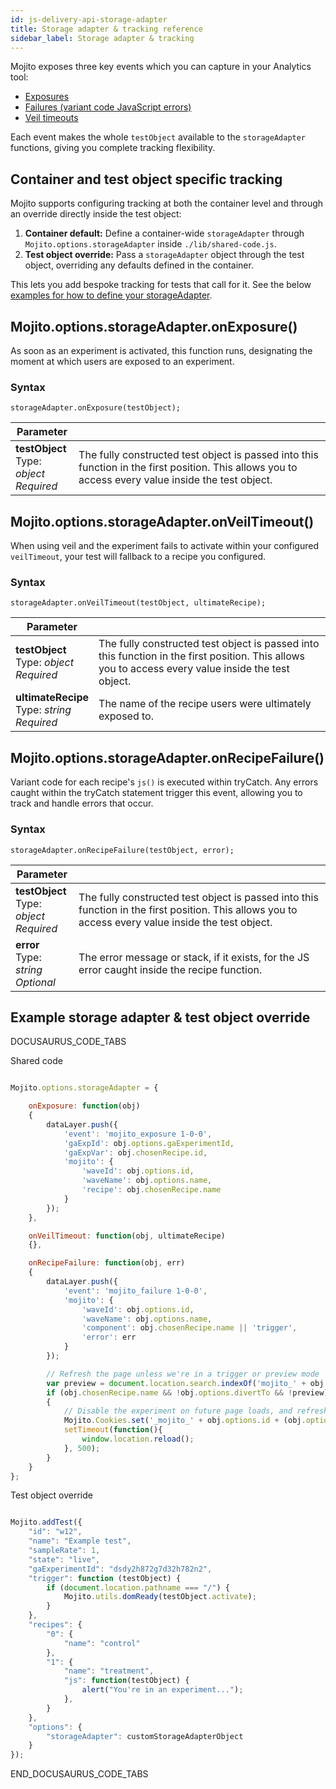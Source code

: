 ```yaml
---
id: js-delivery-api-storage-adapter
title: Storage adapter & tracking reference
sidebar_label: Storage adapter & tracking
---
```

Mojito exposes three key events which you can capture in your Analytics tool:

-   [Exposures](#mojitooptionsstorageadapteronexposure)
-   [Failures (variant code JavaScript errors)](#mojitooptionsstorageadapteronrecipefailure)
-   [Veil timeouts](#mojitooptionsstorageadapteronveiltimeout)

Each event makes the whole `testObject` available to the `storageAdapter` functions, giving you complete tracking flexibility. 

## Container and test object specific tracking

Mojito supports configuring tracking at both the container level and through an override directly inside the test object:

1.  **Container default:** Define a container-wide `storageAdapter` through `Mojito.options.storageAdapter` inside `./lib/shared-code.js`.
2.  **Test object override:** Pass a `storageAdapter` object through the test object, overriding any defaults defined in the container.

This lets you add bespoke tracking for tests that call for it. See the below [examples for how to define your storageAdapter](#examples).

## Mojito.options.storageAdapter.onExposure()

As soon as an experiment is activated, this function runs, designating the moment at which users are exposed to an experiment.

### Syntax

`storageAdapter.onExposure(testObject);`

| Parameter                                          |                                                                                                                                                     |
| -------------------------------------------------- | --------------------------------------------------------------------------------------------------------------------------------------------------- |
| **testObject** <br /> Type: _object_ <br /> _Required_ | The fully constructed test object is passed into this function in the first position. This allows you to access every value inside the test object. |

## Mojito.options.storageAdapter.onVeilTimeout()

When using veil and the experiment fails to activate within your configured `veilTimeout`, your test will fallback to a recipe you configured.

### Syntax

`storageAdapter.onVeilTimeout(testObject, ultimateRecipe);`

| Parameter                                              |                                                                                                                                                     |
| ------------------------------------------------------ | --------------------------------------------------------------------------------------------------------------------------------------------------- |
| **testObject** <br /> Type: _object_ <br /> _Required_     | The fully constructed test object is passed into this function in the first position. This allows you to access every value inside the test object. |
| **ultimateRecipe** <br /> Type: _string_ <br /> _Required_ | The name of the recipe users were ultimately exposed to.                                                                                            |

## Mojito.options.storageAdapter.onRecipeFailure()

Variant code for each recipe's `js()` is executed within tryCatch. Any errors caught within the tryCatch statement trigger this event, allowing you to track and handle errors that occur.

### Syntax

`storageAdapter.onRecipeFailure(testObject, error);`

| Parameter                                          |                                                                                                                                                     |
| -------------------------------------------------- | --------------------------------------------------------------------------------------------------------------------------------------------------- |
| **testObject** <br /> Type: _object_ <br /> _Required_ | The fully constructed test object is passed into this function in the first position. This allows you to access every value inside the test object. |
| **error** <br /> Type: _string_ <br /> _Optional_      | The error message or stack, if it exists, for the JS error caught inside the recipe function.                                                       |

## Example storage adapter & test object override

DOCUSAURUS_CODE_TABS

Shared code

```js

Mojito.options.storageAdapter = {

    onExposure: function(obj)
    {
        dataLayer.push({
            'event': 'mojito_exposure 1-0-0',
            'gaExpId': obj.options.gaExperimentId,
            'gaExpVar': obj.chosenRecipe.id,
            'mojito': {
                'waveId': obj.options.id,
                'waveName': obj.options.name,
                'recipe': obj.chosenRecipe.name
            }
        });
    },

    onVeilTimeout: function(obj, ultimateRecipe)
    {},

    onRecipeFailure: function(obj, err)
    {
        dataLayer.push({
            'event': 'mojito_failure 1-0-0',
            'mojito': {
                'waveId': obj.options.id,
                'waveName': obj.options.name,
                'component': obj.chosenRecipe.name || 'trigger',
                'error': err
            }
        });

        // Refresh the page unless we're in a trigger or preview mode
        var preview = document.location.search.indexOf('mojito_' + obj.options.id + '=' + obj.chosenRecipe.id) > -1;
        if (obj.chosenRecipe.name && !obj.options.divertTo && !preview) 
        {
            // Disable the experiment on future page loads, and refresh
            Mojito.Cookies.set('_mojito_' + obj.options.id + (obj.options.state === 'live'?'':'-staging'), '0.0');
            setTimeout(function(){
                window.location.reload();
            }, 500);
        }
    }
};

```

Test object override

```js

Mojito.addTest({
    "id": "w12",
    "name": "Example test",
    "sampleRate": 1,
    "state": "live",
    "gaExperimentId": "dsdy2h872g7d32h782n2",
    "trigger": function (testObject) {
        if (document.location.pathname === "/") {
            Mojito.utils.domReady(testObject.activate);
        }
    },
    "recipes": {
        "0": {
            "name": "control"
        },
        "1": {
            "name": "treatment",
            "js": function(testObject) {
                alert("You're in an experiment...");
            },
        }
    },
    "options": {
        "storageAdapter": customStorageAdapterObject
    }
});

```

END_DOCUSAURUS_CODE_TABS
